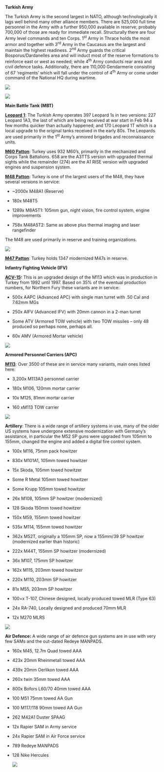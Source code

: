 **Turkish Army**

The Turkish Army is the second largest in NATO, although technologically
it lags well behind many other alliance members. There are 525,000 full
time personnel in the Army with a further 950,000 available in reserve;
probably 700,000 of those are ready for immediate recall. Structurally
there are four Army level commands and ten Corps. 1<sup>st</sup> Army in
Thrace holds the most armor and together with 3<sup>rd</sup> Army in the
Caucasus are the largest and maintain the highest readiness.
2<sup>nd</sup> Army guards the critical Bosporus/Dardanelles area and
will induct most of the reserve formations to reinforce east or west as
needed; while 4<sup>th</sup> Army conducts rear area and civil defence
tasks. Additionally, there are 110,000 Gendarmerie consisting of 67
‘regiments’ which will fall under the control of 4<sup>th</sup> Army
or come under command of the National HQ during wartime.

![](/assets/images/nato/tr/army/image1.png)

![](/assets/images/nato/tr/army/image2.jpg)

**Main Battle Tank
(MBT)**

[**Leopard 1**](http://www.tanks-encyclopedia.com/coldwar/West_Germany/Leopard-I.php):
The Turkish Army operates 397 Leopard 1s in two versions: 227 Leopard
1A3, the last of which are being received at war start in Feb 94 a few
months quicker than actually happened; and 170 Leopard 1T which is a
local upgrade to the original tanks received in the early 80s. The
Leopards are used primarily in the 1<sup>st</sup> Army’s armored
brigades and reconnaissance units.

[**M60
Patton**](http://www.tanks-encyclopedia.com/coldwar/US/M60_Patton.php):
Turkey uses 932 M60’s, primarily in the mechanized and Corps Tank
Battalions. 658 are the A3TTS version with upgraded thermal sights while
the remainder (274) are the A1 RISE version with upgraded engines and
suspension system.

[**M48
Patton**](http://www.tanks-encyclopedia.com/coldwar/US/M48_Patton.php):
Turkey is one of the largest users of the M48, they have several
versions in service:

  - \~2000x M48A1 (Reserve)

  - 180x M48T5

  - 1289x M8A5T1: 105mm gun, night vision, fire control system, engine
    improvements

  - 758x M48A5T2: Same as above plus thermal imaging and laser
    rangefinder

The M48 are used primarily in reserve and training organizations.

![](/assets/images/nato/tr/army/image3.jpg)

[**M47
Patton**](http://www.tanks-encyclopedia.com/coldwar/US/M47_Patton.php):
Turkey holds 1347 modernized M47s in reserve.

**Infantry Fighting Vehicle
(IFV)**

**[ACV-15](http://www.tanks-encyclopedia.com/modern/Turkey/FNSS-ACV-15.php):**
This is an upgraded design of the M113 which was in production in Turkey
from 1992 until 1997. Based on 35% of the eventual production numbers,
for Northern Fury these variants are in service:

  - 500x AAPC (Advanced APC) with single man turret with .50 Cal and
    7.62mm MGs

  - 250x AIFV (Advanced IFV) with 20mm cannon in a 2-man turret

  - Some ATV (Armored TOW vehicle) with two TOW missiles – only 48
    produced so perhaps none, perhaps all.

  - 60x AMV (Armored Mortar vehicle)

![](/assets/images/nato/tr/army/image4.jpg)

**Armored Personnel Carriers (APC)**

[**M113**](http://www.tanks-encyclopedia.com/coldwar/US/M113_APC.php):
Over 3500 of these are in service many variants, main ones listed here:

  - 3,200x M113A3 personnel carrier

  - 180x M106, 120mm mortar carrier

  - 10x M125, 81mm mortar carrier

  - 160 xM113 TOW carrier

![](/assets/images/nato/tr/army/image5.jpeg)

**Artillery**: There is a wide range of artillery systems in use, many
of the older US systems have undergone extensive modernization with
Germany’s assistance, in particular the M52 SP guns were upgraded from
105mm to 155mm, changed the engine and added a digital fire control
system.

  - 100x M116, 75mm pack howitzer

  - 830x M101A1, 105mm towed howitzer

  - 15x Skoda, 105mm towed howitzer

  - Some R Metal 105mm towed howitzer

  - Some Krupp 105mm towed howitzer

  - 26x M108, 105mm SP howitzer (modernized)

  - 128 Skoda 150mm towed howitzer

  - 150x M59, 155mm towed howitzer

  - 535x M114, 155mm towed howitzer

  - 362x M52T, originally a 105mm SP, now a 155mm/39 SP howitzer
    (modernized earlier than historic)

  - 222x M44T, 155mm SP howitzer (modernized)

  - 36x M107, 175mm SP howitzer

  - 162x M115, 203mm towed howitzer

  - 220x M110, 203mm SP howitzer

  - 81x M55, 203mm SP howitzer

  - 100+x T-107, Chinese designed, locally produced towed MLR (Type 63)

  - 24x RA-740, Locally designed and produced 70mm MLR

  - 12x M270 MLRS

![](/assets/images/nato/tr/army/image6.jpg)

**Air Defence:** A wide range of air defence gun systems are in use with
very few SAMs and the out-dated Redeye MANPADS.

  - 160x M45, 12.7m Quad towed AAA

  - 423x 20mm Rheinmetall towed AAA

  - 439x 20mm Oerlikon towed AAA

  - 260x twin 35mm towed AAA

  - 800x Bofors L60/70 40mm towed AAA

  - 100 M51 75mm towed AA Gun

  - 100 M117/118 90mm towed AA Gun

  - 262 M42A1 Duster SPAAG

  - 12x Rapier SAM in Army service

  - 24x Rapier SAM in Air Force service

  - 789 Redeye MANPADS

  - 128 Nike Hercules
    
    ![](/assets/images/nato/tr/army/image7.jpeg)
